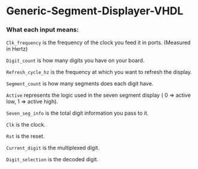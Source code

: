 # Generic-Segment-Displayer-VHDL

### What each input means:


`Clk_frequency` is the frequency of the clock you feed it in ports. (Measured in Hertz)

`Digit_count` is how many digits you have on your board.

`Refresh_cycle_hz` is the frequency at which you want to refresh the display.

`Segment_count` is how many segments does each digit have.

`Active` represents the logic used in the seven segment display ( 0 => active low, 1 => active high).

`Seven_seg_info` is the total digit information you pass to it.

`Clk` is the clock.

`Rst` is the reset.

`Current_digit` is the multiplexed digit.

`Digit_selection` is the decoded digit.


